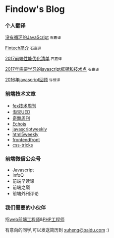 Findow's Blog
=====================

### 个人翻译

[没有循环的JavaScript](https://github.com/Findow-team/Blog/issues/16) `石嘉译`

[Fintech简介](https://github.com/Findow-team/Blog/issues/13) `石嘉译`

[2017前端性能优化清单](https://github.com/Findow-team/Blog/issues/11) `石嘉译`

[2017年需要学习的javascript框架和技术点](https://github.com/Findow-team/Blog/issues/4) `石嘉译`

[2016年javascript回顾](http://cnedwan.com/2016/12/21/%E8%AF%91-2016%E5%B9%B4Javascript%E5%9B%9E%E9%A1%BE.html) `许恒译`


### 前端技术文章

* [fex技术周刊](http://fex.baidu.com/weekly/)
* [淘宝UED](http://taobaofed.org/)
* [奇舞周刊](http://old.75team.com/weekly/)
* [Echojs](http://www.echojs.com/)
* [javascriptweekly](http://javascriptweekly.com/)
* [html5weekly](http://html5weekly.com/)
* [frontendfront](https://frontendfront.com/)
* [css-tricks](https://css-tricks.com/)
  

### 前端微信公众号
 
* Javascript
* InfoQ
* 前端早读课
* 前端之巅
* 前端外刊评论
  
### 我们需要的小伙伴

招[web前端工程师](https://github.com/Findow-team/Blog/issues/9)&[PHP工程师](https://github.com/Findow-team/Blog/issues/8)

有意向的同学,可以发送简历到 xuheng@baidu.com :)
